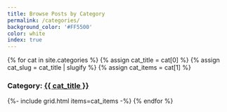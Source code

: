```yaml
---
title: Browse Posts by Category
permalink: /categories/
background_color: '#FF5500'
color: white
index: true
---
```

{% for cat in site.categories %}
	{% assign cat_title = cat[0] %}
	{% assign cat_slug = cat_title | slugify %}
	{% assign cat_items = cat[1] %}
	
  <h3>Category: <a href="{{ '/categories/' | append: cat_slug }}">{{ cat_title }}</a></h3>
  {%- include grid.html items=cat_items -%}
{% endfor %}
